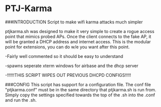PTJ-Karma
=========

###INTRODUCTION
Script to make wifi karma attacks much simpler

ptjkarma.sh was designed to make it very simple to create a rogue access point that mimics probed APs. 
Once the client connects to the fake AP, it will be granted a DHCP address and internet access.
This is the modular point for extensions, you can do w/e you want after this point.

-Fairly well commented so it should be easy to understand

-spawns seperate xterm windows for airbase and the dhcp server

-!!!!!!THIS SCRIPT WIPES OUT PREVIOUS DHCPD CONFIGS!!!!!

###CONFIG
This script has support for a configuration file. The conf file "ptjkarma.conf"
must be in the same directory that ptjkarma.sh is run from. Simply copy the 
settings specified towards the top of the .sh into the .conf and run the .sh.



